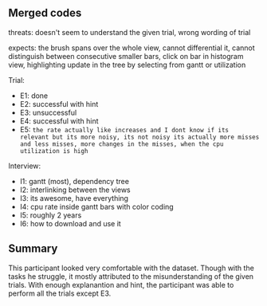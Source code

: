 Merged codes
-------------------------------
threats: doesn't seem to understand the given trial, wrong wording of trial

expects: the brush spans over the whole view, cannot differential it, cannot distinguish between consecutive smaller bars, click on bar in histogram view, 
highlighting update in the tree by selecting from gantt or utilization

Trial:

- E1: done
- E2: successful with hint
- E3: unsuccessful
- E4: successful with hint
- E5:  `the rate actually like increases and I dont know if its relevant but its more noisy, its not noisy its actually more misses and less misses, more changes in the misses, when the cpu utilization is high`

Interview:

- I1: gantt (most), dependency tree
- I2: interlinking between the views
- I3: its awesome, have everything
- I4: cpu rate inside gantt bars with color coding
- I5: roughly 2 years
- I6: how to download and use it

Summary
------------------------------
This participant looked very comfortable with the dataset. Though with the tasks he struggle, it mostly attributed to the misunderstanding of the given trials. With enough explanantion and hint, the participant was able to perform all the trials except E3. 